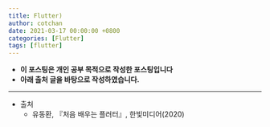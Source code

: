 ```yaml
---
title: Flutter)
author: cotchan
date: 2021-03-17 00:00:00 +0800
categories: [Flutter]
tags: [flutter]   
---
```


+ **이 포스팅은 개인 공부 목적으로 작성한 포스팅입니다**
+ **아래 출처 글을 바탕으로 작성하였습니다.**

---

+ 출처
  + 유동환, 『처음 배우는 플러터』, 한빛미디어(2020) 
